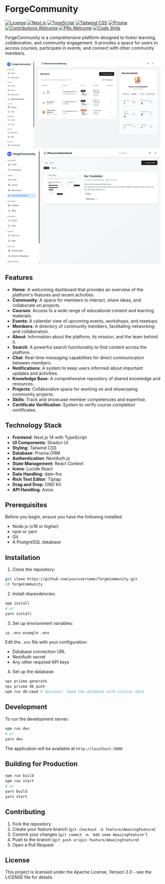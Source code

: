 # ForgeCommunity

[![License](https://img.shields.io/badge/License-Apache_2.0-blue.svg)](LICENSE)
[![Next.js](https://img.shields.io/badge/Next.js-14-black)](https://nextjs.org/)
[![TypeScript](https://img.shields.io/badge/TypeScript-5-blue)](https://www.typescriptlang.org/)
[![Tailwind CSS](https://img.shields.io/badge/Tailwind_CSS-3-38B2AC)](https://tailwindcss.com/)
[![Prisma](https://img.shields.io/badge/Prisma-5-2D3748)](https://www.prisma.io/)
[![Contributions Welcome](https://img.shields.io/badge/contributions-welcome-brightgreen.svg)](CONTRIBUTING.md)
[![PRs Welcome](https://img.shields.io/badge/PRs-welcome-brightgreen.svg)](https://github.com/yourusername/forgeCommunity/pulls)
[![Code Style](https://img.shields.io/badge/code_style-prettier-ff69b4.svg)](https://prettier.io/)

ForgeCommunity is a comprehensive platform designed to foster learning, collaboration, and community engagement. It provides a space for users to access courses, participate in events, and connect with other community members.

![Start Screen](screens/usermanaagement.png)
![Wissensdatenbank](screens/knowlegdebase.png)

## Features

- **Home**: A welcoming dashboard that provides an overview of the platform's features and recent activities.
- **Community**: A space for members to interact, share ideas, and collaborate on projects.
- **Courses**: Access to a wide range of educational content and learning materials.
- **Events**: A calendar view of upcoming events, workshops, and meetups.
- **Members**: A directory of community members, facilitating networking and collaboration.
- **About**: Information about the platform, its mission, and the team behind it.
- **Search**: A powerful search functionality to find content across the platform.
- **Chat**: Real-time messaging capabilities for direct communication between members.
- **Notifications**: A system to keep users informed about important updates and activities.
- **Knowledge Base**: A comprehensive repository of shared knowledge and resources.
- **Projects**: Collaborative space for working on and showcasing community projects.
- **Skills**: Track and showcase member competencies and expertise.
- **Certificate Verification**: System to verify course completion certificates.

## Technology Stack

- **Frontend**: Next.js 14 with TypeScript
- **UI Components**: Shadcn UI
- **Styling**: Tailwind CSS
- **Database**: Prisma ORM
- **Authentication**: NextAuth.js
- **State Management**: React Context
- **Icons**: Lucide React
- **Date Handling**: date-fns
- **Rich Text Editor**: Tiptap
- **Drag and Drop**: DND Kit
- **API Handling**: Axios

## Prerequisites

Before you begin, ensure you have the following installed:
- Node.js (v18 or higher)
- npm or yarn
- Git
- A PostgreSQL database

## Installation

1. Clone the repository:
```bash
git clone https://github.com/yourusername/forgeCommunity.git
cd forgeCommunity
```

2. Install dependencies:
```bash
npm install
# or
yarn install
```

3. Set up environment variables:
```bash
cp .env.example .env
```
Edit the `.env` file with your configuration:
- Database connection URL
- NextAuth secret
- Any other required API keys

4. Set up the database:
```bash
npx prisma generate
npx prisma db push
npm run db:seed # Optional: Seed the database with initial data
```

## Development

To run the development server:
```bash
npm run dev
# or
yarn dev
```

The application will be available at `http://localhost:3000`

## Building for Production

```bash
npm run build
npm run start
# or
yarn build
yarn start
```

## Contributing

1. Fork the repository
2. Create your feature branch (`git checkout -b feature/AmazingFeature`)
3. Commit your changes (`git commit -m 'Add some AmazingFeature'`)
4. Push to the branch (`git push origin feature/AmazingFeature`)
5. Open a Pull Request

## License

This project is licensed under the Apache License, Version 2.0 - see the LICENSE file for details.
